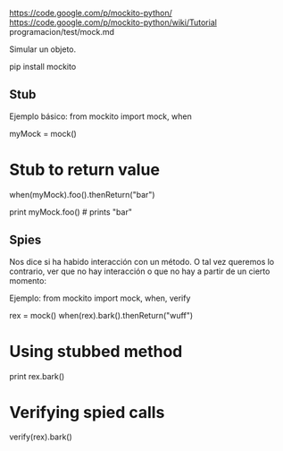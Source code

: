 https://code.google.com/p/mockito-python/
https://code.google.com/p/mockito-python/wiki/Tutorial
programacion/test/mock.md

Simular un objeto.

pip install mockito


## Stub ##
Ejemplo básico:
from mockito import mock, when

myMock = mock()

# Stub to return value
when(myMock).foo().thenReturn("bar")

print myMock.foo() # prints "bar"


## Spies ##
Nos dice si ha habido interacción con un método. O tal vez queremos lo contrario, ver que no hay interacción o que no hay a partir de un cierto momento:

Ejemplo:
from mockito import mock, when, verify

rex = mock()
when(rex).bark().thenReturn("wuff")

# Using stubbed method
print rex.bark()

# Verifying spied calls
verify(rex).bark()
